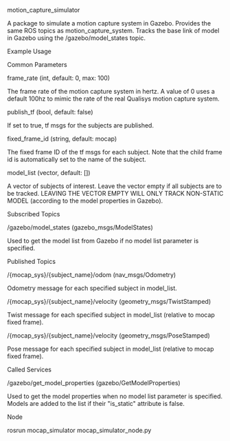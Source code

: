 motion_capture_simulator

A package to simulate a motion capture system in Gazebo. Provides the same ROS topics as motion_capture_system. Tracks the base link of model in Gazebo using the /gazebo/model_states topic.

Example Usage

Common Parameters

frame_rate (int, default: 0, max: 100)

The frame rate of the motion capture system in hertz. A value of 0 uses a default 100hz to mimic the rate of the real Qualisys motion capture system.

publish_tf (bool, default: false)

If set to true, tf msgs for the subjects are published.

fixed_frame_id (string, default: mocap)

The fixed frame ID of the tf msgs for each subject. Note that the child frame id is automatically set to the name of the subject.

model_list (vector<string>, default: [])

A vector of subjects of interest. Leave the vector empty if all subjects are to be tracked. LEAVING THE VECTOR EMPTY WILL ONLY TRACK NON-STATIC MODEL (according to the model properties in Gazebo).

Subscribed Topics

/gazebo/model_states (gazebo_msgs/ModelStates)

Used to get the model list from Gazebo if no model list parameter is specified.

Published Topics

/{mocap_sys}/{subject_name}/odom (nav_msgs/Odometry)

Odometry message for each specified subject in model_list.

/{mocap_sys}/{subject_name}/velocity (geometry_msgs/TwistStamped)

Twist message for each specified subject in model_list (relative to mocap fixed frame).

/{mocap_sys}/{subject_name}/velocity (geometry_msgs/PoseStamped)

Pose message for each specified subject in model_list (relative to mocap fixed frame).

Called Services

/gazebo/get_model_properties (gazebo/GetModelProperties)

Used to get the model properties when no model list parameter is specified. Models are added to the list if their "is_static" attribute is false.

Node

rosrun mocap_simulator mocap_simulator_node.py
